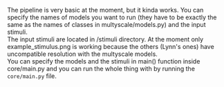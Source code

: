 The pipeline is very basic at the moment, but it kinda works. You can specify the names of models you want to run (they have to be exactly the same as the names of classes in multyscale/models.py) and the input stimuli.  
The input stimuli are located in /stimuli directory. At the moment only example_stimulus.png is working because the others (Lynn's ones) have uncompatible resolution with the multyscale models.  
You can specify the models and the stimuli in main() function inside core/main.py and you can run the whole thing with by running the `core/main.py` file.
